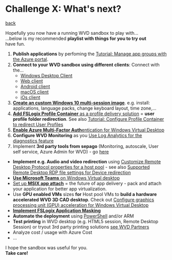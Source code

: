 # Challenge X: What's next?  

  
[back](../../README.md)
  
Hopefully you now have a running WVD sandbox to play with...  
...below is my recommended **playlist with things for you to try out**  
have fun.  

1. **Publish applications** by perfoming the [Tutorial: Manage app groups with the Azure portal](hhttps://docs.microsoft.com/en-us/azure/virtual-desktop/manage-app-groups).
2. **Connect to your WVD sandbox using different clients**: Connect with the...
    - [Windows Desktop Client](https://docs.microsoft.com/en-us/azure/virtual-desktop/connect-windows-7-and-10)
    - [Web client](https://docs.microsoft.com/en-us/azure/virtual-desktop/connect-web)
    - [Android client](https://docs.microsoft.com/en-us/azure/virtual-desktop/connect-android)
    - [macOS client](https://docs.microsoft.com/en-us/azure/virtual-desktop/connect-macos)
    - [iOs client](https://docs.microsoft.com/en-us/azure/virtual-desktop/connect-ios)
3. **[Create an custom Windows 10 multi-session image](https://christiaanbrinkhoff.com/2020/05/01/windows-virtual-desktop-technical-2020-spring-update-arm-based-model-deployment-walkthrough/#CreateacustomWindows10multi-session-AzureManagedimage)**. e.g. install: applications, language packs, change keyboard layout, time zone,...
4. [**Add FSLogix Profile Container** as a profile delivery solution](https://christiaanbrinkhoff.com/2020/05/01/windows-virtual-desktop-technical-2020-spring-update-arm-based-model-deployment-walkthrough/#AddFSLogixProfileContainerasprofiledeliverysolution) = **user profile folder redirection**. See also [Tutorial: Configure Profile Container to redirect User Profiles](https://docs.microsoft.com/en-us/fslogix/configure-profile-container-tutorial)
5. [**Enable Azure Multi-Factor Auth**entication for Windows Virtual Desktop](https://docs.microsoft.com/en-us/azure/virtual-desktop/set-up-mfa)
6. **Configure WVD Monitoring** as you [Use Log Analytics for the diagnostics feature](https://docs.microsoft.com/en-us/azure/virtual-desktop/diagnostics-log-analytics)
7. Implement **3rd party tools from sepago** (Monitoring, autoscale, User self service, Azure Admin for WVD) - go [here](https://www.sepago.de/en/wvd-value-add-tools/)
- **Implement e.g. Audio and video redirection** using [Customize Remote Desktop Protocol properties for a host pool](https://docs.microsoft.com/en-us/azure/virtual-desktop/customize-rdp-properties) - see also [Supported Remote Desktop RDP file settings for Device redirection](https://docs.microsoft.com/en-us/windows-server/remote/remote-desktop-services/clients/rdp-files?context=/azure/virtual-desktop/context/context#device-redirection)
- [**Use Microsoft Teams** on Windows Virtual desktop](https://docs.microsoft.com/en-us/azure/virtual-desktop/teams-on-wvd)
- [Set up **MSIX app attach**](https://docs.microsoft.com/en-us/azure/virtual-desktop/app-attach) = the future of app delivery - pack and attach your application for better app virtualization.
- Use **GPU enabled VMs** sizes **for** Host pool VMs to **build a hardware accelerated WVD 3D CAD desktop**. Check out [Configure graphics processing unit (GPU) acceleration for Windows Virtual Desktop](https://docs.microsoft.com/en-us/azure/virtual-desktop/configure-vm-gpu)
- **[Implement FSLogix Application Masking](https://docs.microsoft.com/en-us/fslogix/implement-application-masking-tutorial)**
- **Automate the deployment** using [PowerShell](https://docs.microsoft.com/en-us/azure/virtual-desktop/powershell-module) and/or ARM
- **Test printing** in WVD desktop (e.g. HTML5 session, Remote Desktop Session) or tryout 3rd party printing solutions [see WVD Partners](https://docs.microsoft.com/en-us/azure/virtual-desktop/partners) 
- Analyze cost / usage with Azure Cost 
- ... 

I hope the sandbox was useful for you.  
**Take care!**


